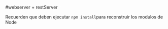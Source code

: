 #webserver + restServer

Recuerden que deben ejecutar ```npm install```para reconstruir los modulos de Node

